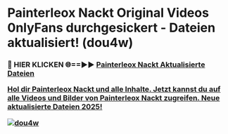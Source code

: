 # Painterleox Nackt Original Videos 0nlyFans durchgesickert - Dateien aktualisiert! (dou4w)

<h3>🔴 HIER KLICKEN 🌐==►► <a href="https://tinyurl.com/h6vf6nb8" rel="nofollow">Painterleox Nackt Aktualisierte Dateien

Hol dir Painterleox Nackt und alle Inhalte. Jetzt kannst du auf alle Videos und Bilder von Painterleox Nackt zugreifen. Neue aktualisierte Dateien 2025!

[![dou4w](https://i.imgur.com/sD4kR3V.gif)](https://tinyurl.com/h6vf6nb8)
